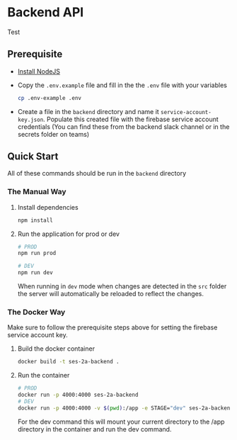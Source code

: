 # Backend API
Test
## Prerequisite

* [Install NodeJS](https://nodejs.org/en/download/package-manager/)

* Copy the `.env.example` file and fill in the the `.env` file with your variables

   ```bash
   cp .env-example .env
   ```

* Create a file in the `backend` directory and name it `service-account-key.json`. Populate this created file with the firebase service account credentials (You can find these from the backend slack channel or in the secrets folder on teams)

## Quick Start

All of these commands should be run in the `backend` directory

### The Manual Way

1. Install dependencies

   ```bash
   npm install
   ```

2. Run the application for prod or dev

   ```bash
   # PROD
   npm run prod

   # DEV
   npm run dev
   ```

   When running in `dev` mode when changes are detected in the `src` folder the server will automatically be reloaded to reflect the changes.

### The Docker Way

Make sure to follow the prerequisite steps above for setting the firebase service account key.

1. Build the docker container

   ```bash
   docker build -t ses-2a-backend .
   ```

2. Run the container

   ```bash
   # PROD
   docker run -p 4000:4000 ses-2a-backend
   # DEV
   docker run -p 4000:4000 -v $(pwd):/app -e STAGE="dev" ses-2a-backend
   ```

   For the dev command this will mount your current directory to the /app directory in the container and run the dev command.
